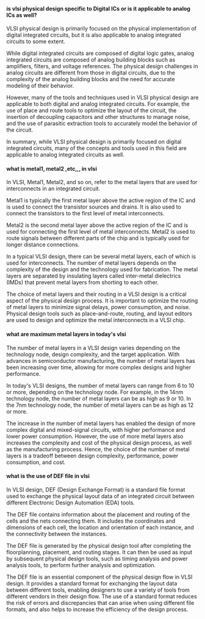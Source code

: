 #### is vlsi physical design specific to Digital ICs or is it applicable to analog ICs as well?

VLSI physical design is primarily focused on the physical implementation of digital integrated circuits, but it is also applicable to analog integrated circuits to some extent.

While digital integrated circuits are composed of digital logic gates, analog integrated circuits are composed of analog building blocks such as amplifiers, filters, and voltage references. The physical design challenges in analog circuits are different from those in digital circuits, due to the complexity of the analog building blocks and the need for accurate modeling of their behavior.

However, many of the tools and techniques used in VLSI physical design are applicable to both digital and analog integrated circuits. For example, the use of place and route tools to optimize the layout of the circuit, the insertion of decoupling capacitors and other structures to manage noise, and the use of parasitic extraction tools to accurately model the behavior of the circuit.

In summary, while VLSI physical design is primarily focused on digital integrated circuits, many of the concepts and tools used in this field are applicable to analog integrated circuits as well.

#### what is metal1, metal2 ,etc,,, in vlsi

In VLSI, Metal1, Metal2, and so on, refer to the metal layers that are used for interconnects in an integrated circuit.

Metal1 is typically the first metal layer above the active region of the IC and is used to connect the transistor sources and drains. It is also used to connect the transistors to the first level of metal interconnects.

Metal2 is the second metal layer above the active region of the IC and is used for connecting the first level of metal interconnects. Metal2 is used to route signals between different parts of the chip and is typically used for longer distance connections.

In a typical VLSI design, there can be several metal layers, each of which is used for interconnects. The number of metal layers depends on the complexity of the design and the technology used for fabrication. The metal layers are separated by insulating layers called inter-metal dielectrics (IMDs) that prevent metal layers from shorting to each other.

The choice of metal layers and their routing in a VLSI design is a critical aspect of the physical design process. It is important to optimize the routing of metal layers to minimize signal delays, power consumption, and noise. Physical design tools such as place-and-route, routing, and layout editors are used to design and optimize the metal interconnects in a VLSI chip.

#### what are maximum metal layers in today's vlsi

The number of metal layers in a VLSI design varies depending on the technology node, design complexity, and the target application. With advances in semiconductor manufacturing, the number of metal layers has been increasing over time, allowing for more complex designs and higher performance.

In today's VLSI designs, the number of metal layers can range from 6 to 10 or more, depending on the technology node. For example, in the 14nm technology node, the number of metal layers can be as high as 9 or 10. In the 7nm technology node, the number of metal layers can be as high as 12 or more.

The increase in the number of metal layers has enabled the design of more complex digital and mixed-signal circuits, with higher performance and lower power consumption. However, the use of more metal layers also increases the complexity and cost of the physical design process, as well as the manufacturing process. Hence, the choice of the number of metal layers is a tradeoff between design complexity, performance, power consumption, and cost.

#### what is the use of DEF file in vlsi

In VLSI design, DEF (Design Exchange Format) is a standard file format used to exchange the physical layout data of an integrated circuit between different Electronic Design Automation (EDA) tools.

The DEF file contains information about the placement and routing of the cells and the nets connecting them. It includes the coordinates and dimensions of each cell, the location and orientation of each instance, and the connectivity between the instances.

The DEF file is generated by the physical design tool after completing the floorplanning, placement, and routing stages. It can then be used as input by subsequent physical design tools, such as timing analysis and power analysis tools, to perform further analysis and optimization.

The DEF file is an essential component of the physical design flow in VLSI design. It provides a standard format for exchanging the layout data between different tools, enabling designers to use a variety of tools from different vendors in their design flow. The use of a standard format reduces the risk of errors and discrepancies that can arise when using different file formats, and also helps to increase the efficiency of the design process.
